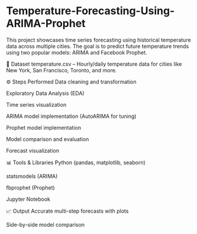 # Temperature-Forecasting-Using-ARIMA-Prophet

This project showcases time series forecasting using historical temperature data across multiple cities. The goal is to predict future temperature trends using two popular models: ARIMA and Facebook Prophet.

📁 Dataset
temperature.csv – Hourly/daily temperature data for cities like New York, San Francisco, Toronto, and more.

⚙️ Steps Performed
Data cleaning and transformation

Exploratory Data Analysis (EDA)

Time series visualization

ARIMA model implementation (AutoARIMA for tuning)

Prophet model implementation

Model comparison and evaluation

Forecast visualization

📊 Tools & Libraries
Python (pandas, matplotlib, seaborn)

statsmodels (ARIMA)

fbprophet (Prophet)

Jupyter Notebook

📈 Output
Accurate multi-step forecasts with plots

Side-by-side model comparison

